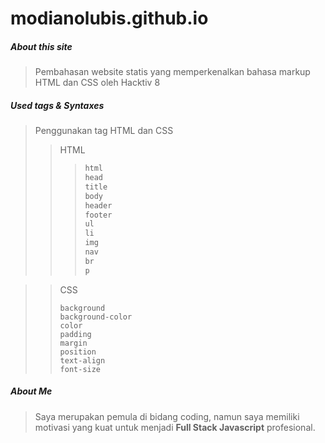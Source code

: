 # modianolubis.github.io

##### About this site

> Pembahasan website statis yang memperkenalkan bahasa markup HTML dan CSS oleh Hacktiv 8

##### Used tags & Syntaxes



> Penggunakan tag HTML dan CSS
>
> > HTML
> >
> > > ```html
> > > html
> > > head
> > > title
> > > body
> > > header
> > > footer
> > > ul
> > > li
> > > img
> > > nav
> > > br
> > > p
> > > ```

> > CSS
> >
> > ```background
> > background
> > background-color
> > color
> > padding
> > margin
> > position
> > text-align
> > font-size
> > ```

##### About Me

> Saya merupakan pemula di bidang coding, namun saya memiliki motivasi yang kuat untuk menjadi **Full Stack Javascript** profesional.
>
> 



